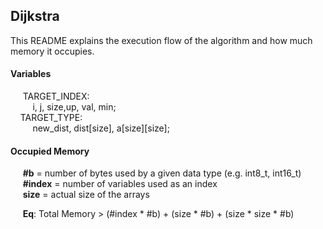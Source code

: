 ## Dijkstra 
This README explains the execution flow of the algorithm and how much memory it occupies.

#### Variables
&nbsp;&nbsp;&nbsp;&nbsp; TARGET_INDEX:  
&nbsp;&nbsp;&nbsp;&nbsp;&nbsp;&nbsp;&nbsp;&nbsp; i, j, size,up, val, min;  
&nbsp;&nbsp;&nbsp;&nbsp;TARGET_TYPE:  
&nbsp;&nbsp;&nbsp;&nbsp;&nbsp;&nbsp;&nbsp;&nbsp; new_dist, dist[size], a[size][size];

#### Occupied Memory
&nbsp;&nbsp;&nbsp;&nbsp; **#b** = number of bytes used by a given data type (e.g. int8_t, int16_t)  
&nbsp;&nbsp;&nbsp;&nbsp; **#index** = number of variables used as an index  
&nbsp;&nbsp;&nbsp;&nbsp; **size** = actual size of the arrays  

&nbsp;&nbsp;&nbsp;&nbsp; **Eq**: Total Memory > (#index * #b) + (size * #b) + (size * size * #b)
